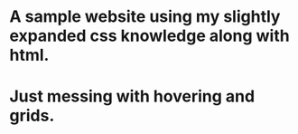 # A sample website using my slightly expanded css knowledge along with html.
# Just messing with hovering and grids.

